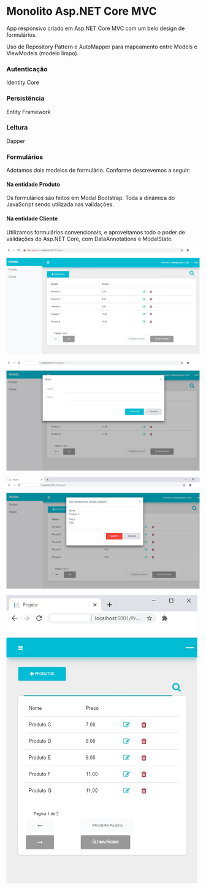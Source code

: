 # Monolito Asp.NET Core MVC

App responsivo criado em Asp.NET Core MVC com um belo design de formulários.

Uso de Repository Pattern e AutoMapper para mapeamento entre Models e ViewModels (modelo limpo).

### Autenticação 
Identity Core

### Persistência 
Entity Framework

### Leitura 
Dapper

### Formulários

Adotamos dois modelos de formulário. Conforme descrevemos a seguir:

#### Na entidade Produto 
Os formulários são feitos em Modal Bootstrap. Toda a dinâmica do JavaScript sendo utilizada nas validações.
  
#### Na entidade Cliente 
Utilizamos formulários convencionais, e aproveitamos todo o poder de validações do Asp.NET Core, com DataAnnotations e ModalState.

![alt text](src/Projeto/wwwroot/images/01.jpg?raw=true=250x250 "Title")

![alt text](src/Projeto/wwwroot/images/02.jpg?raw=true=250x250 "Title")

![alt text](src/Projeto/wwwroot/images/03.jpg?raw=true=250x250 "Title")

![alt text](src/Projeto/wwwroot/images/04.jpg?raw=true=250x250 "Title")




